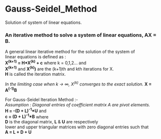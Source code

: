 # Gauss-Seidel_Method
Solution of system of linear equations.
### An iterative method to solve a system of linear equations, AX = B. <br>

A general linear iterative method for the solution of the system of <br>
linear equations is defined as :<br>
**X<sup>(k+1)</sup> = H\*X<sup>(k)</sup> + c**     where k = 0,1,2... and <br>
**X<sup>(k+1)</sup>** and **X<sup>(k)</sup>)** are the (k+1)th and kth iterations for X. <br>
**H** is called the iteration matrix.

*In the limiting case when k -> ∞, X<sup>(k)</sup> converges to the exact solution.*
**X = A<sup>(-1)</sup>B**

For Gauss-Seidel Iteration Method :-<br>
*Assumption : Diagonal entries of coefficient matrix A are pivot elements.*<br>
**H = -(D + L)<sup>-1</sup>\*U** and <br>
**c = (D + L)<sup>-1</sup>\*B** where <br>
**D** is the diagonal matrix, **L** & **U** are respectively <br>
lower and upper triangular matrices with zero diagonal entries such that <br>
**A = L + D + U**
